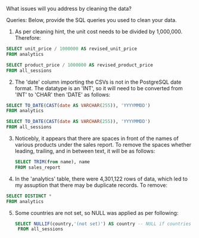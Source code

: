 What issues will you address by cleaning the data?

Queries:
Below, provide the SQL queries you used to clean your data.


1. As per cleaning hint, the unit cost needs to be divided by 1,000,000.  Therefore:

```sql
SELECT unit_price / 1000000 AS revised_unit_price
FROM analytics

SELECT product_price / 1000000 AS revised_product_price
FROM all_sessions
```

2. The 'date' column importing the CSVs is not in the PostgreSQL date format.  The datatype is an 'INT', so it will need to be converted from 'INT' to 'CHAR' then 'DATE' as follows:

```sql
SELECT TO_DATE(CAST(date AS VARCHAR(255)), 'YYYYMMDD')
FROM analytics

SELECT TO_DATE(CAST(date AS VARCHAR(255)), 'YYYYMMDD')
FROM all_sessions
```

3. Noticebly, it appears that there are spaces in front of the names of various products under the sales report.  To remove the spaces whether leading, trailing, and in between text, it will be as follows:

   ```sql
   SELECT TRIM(from name), name
   FROM sales_report
   ```
   
4. In the 'analytics' table, there were 4,301,122 rows of data, which led to my assuption that there may be duplicate records.  To remove:

```sql
SELECT DISTINCT *
FROM analytics
```

5. Some countries are not set, so NULL was applied as per following:

   ```sql
   SELECT NULLIF(country,'(not set)') AS country -- NULL if countries are not set.
	FROM all_sessions
   ```
   

   
